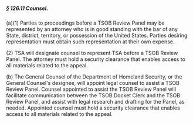 ##### § 126.11 Counsel. #####

(a)(1) Parties to proceedings before a TSOB Review Panel may be represented by an attorney who is in good standing with the bar of any State, district, territory, or possession of the United States. Parties desiring representation must obtain such representation at their own expense.

(2) TSA will designate counsel to represent TSA before a TSOB Review Panel. The attorney must hold a security clearance that enables access to all materials related to the appeal.

(b) The General Counsel of the Department of Homeland Security, or the General Counsel's designee, will appoint legal counsel to assist a TSOB Review Panel. Counsel appointed to assist the TSOB Review Panel will facilitate communication between the TSOB Docket Clerk and the TSOB Review Panel, and assist with legal research and drafting for the Panel, as needed. Appointed counsel must hold a security clearance that enables access to all materials related to the appeal.
